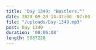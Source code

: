 ```yaml
---
title: 'Day 1349: "Hustlers."'
date: 2020-09-29 14:37:00 -07:00
file: "/uploads/Day-1349.mp3"
post: Day 1349
duration: '00:06:08'
length: 5087228
---
```


